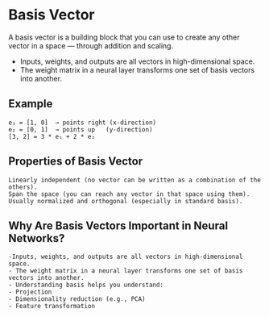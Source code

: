 # Basis Vector

A basis vector is a building block that you can use to create any other vector in a space — through addition and scaling.
- Inputs, weights, and outputs are all vectors in high-dimensional space.
- The weight matrix in a neural layer transforms one set of basis vectors into another.

## Example
    e₁ = [1, 0]  → points right (x-direction)
    e₂ = [0, 1]  → points up   (y-direction)
    [3, 2] = 3 * e₁ + 2 * e₂
## Properties of Basis Vector
    Linearly independent (no vector can be written as a combination of the others).
    Span the space (you can reach any vector in that space using them).
    Usually normalized and orthogonal (especially in standard basis).


## Why Are Basis Vectors Important in Neural Networks?
    -Inputs, weights, and outputs are all vectors in high-dimensional space.
    - The weight matrix in a neural layer transforms one set of basis vectors into another.
    - Understanding basis helps you understand:
    - Projection
    - Dimensionality reduction (e.g., PCA)
    - Feature transformation